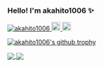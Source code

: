 ### Hello! I'm akahito1006 ✨
<p align="left">
  <a href="https://github.com/akahito1006/akahito1006/">
    <img src="https://komarev.com/ghpvc/?username=akahito1006" alt="akahito1006"/>
  </a>
   <a href="http://qiita.com/akahito1006">
    <img height="20" src="https://qiita-badge.apiapi.app/s/akahito1006/posts.svg" />
  </a>
  <a href="http://qiita.com/akahito1006">
    <img height="20" src="https://qiita-badge.apiapi.app/s/akahito1006/contributions.svg" />
  </a>
</p>

[![akahito1006's github trophy](https://github-profile-trophy.vercel.app/?username=akahito1006&row=1&theme=nord&margin-w=15&rank=SSS.SS,S,AAA,AA,A,B,C)](https://github.com/akahito1006/github-profile-trophy)

<p align="left">
  <a href="https://github.com/akahito1006/github-readme-stats">
    <img align="center" src="https://github-readme-stats.vercel.app/api?username=akahito1006&theme=react&hide_title=true&show_icons=true&hide=stars&count_private=true" />
  </a>
  <a href="https://github.com/akahito1006/github-readme-stats">
    <img align="center" src="https://github-readme-stats.vercel.app/api/top-langs/?username=akahito1006&layout=compact&theme=react&hide_title=true" />
  </a>
</p>


<!--
**akahito1006/akahito1006** is a ✨ _special_ ✨ repository because its `README.md` (this file) appears on your GitHub profile.

Here are some ideas to get you started:

- 🔭 I’m currently working on ...
- 🌱 I’m currently learning ...
- 👯 I’m looking to collaborate on ...
- 🤔 I’m looking for help with ...
- 💬 Ask me about ...
- 📫 How to reach me: ...
- 😄 Pronouns: ...
- ⚡ Fun fact: ...
-->
